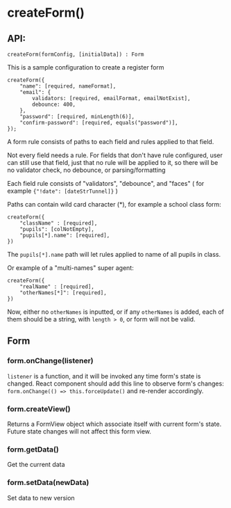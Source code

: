 # createForm() 

## API:

```
createForm(formConfig, [initialData]) : Form
```

This is a sample configuration to create a register form

```
createForm({
    "name": [required, nameFormat],
    "email": {
        validators: [required, emailFormat, emailNotExist],
        debounce: 400,
    },
    "password": [required, minLength(6)],
    "confirm-password": [required, equals("password")],
});
```

A form rule consists of paths to each field and rules applied to that field.

Not every field needs a rule. For fields that don't have rule configured, user can still use that field, just that no rule will be applied to it, so there will be no validator check, no debounce, or parsing/formatting

Each field rule consists of "validators", "debounce", and "faces" ( for example `{"!date": [dateStrTunnel]}` )

Paths can contain wild card character (*), for example a school class form:

```
createForm({
    "className" : [required],
    "pupils": [colNotEmpty],
    "pupils[*].name": [required],
})
```

The `pupils[*].name` path will let rules applied to name of all pupils in class.

Or example of a "multi-names" super agent:

```
createForm({
    "realName" : [required],
    "otherNames[*]": [required],
})
```

Now, either no `otherNames` is inputted, or if any `otherNames` is added, each of them should be a string, with `length > 0`, or form will not be valid.

## Form

### form.onChange(listener)

`listener` is a function, and it will be invoked any time form's state is changed. React component should add this line to observe form's changes: `form.onChange(() => this.forceUpdate()` and re-render accordingly.

### form.createView()

Returns a FormView object which associate itself with current form's state. Future state changes will not affect this form view.

### form.getData()

Get the current data

### form.setData(newData)

Set data to new version


 